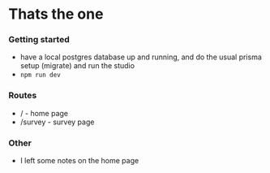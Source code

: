 # Thats the one

### Getting started

- have a local postgres database up and running, and do the usual prisma setup (migrate) and run the studio
- `npm run dev`

### Routes

- / - home page
- /survey - survey page

### Other

- I left some notes on the home page
